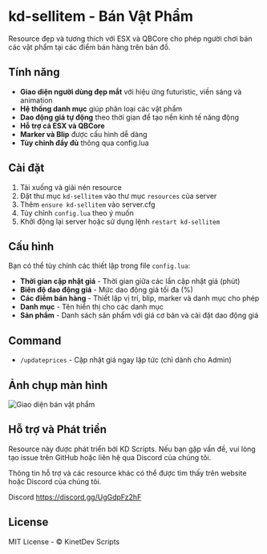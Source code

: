 # kd-sellitem - Bán Vật Phẩm

Resource đẹp và tương thích với ESX và QBCore cho phép người chơi bán các vật phẩm tại các điểm bán hàng trên bản đồ.

## Tính năng

- **Giao diện người dùng đẹp mắt** với hiệu ứng futuristic, viền sáng và animation
- **Hệ thống danh mục** giúp phân loại các vật phẩm
- **Dao động giá tự động** theo thời gian để tạo nền kinh tế năng động
- **Hỗ trợ cả ESX và QBCore**
- **Marker và Blip** được cấu hình dễ dàng
- **Tùy chỉnh đầy đủ** thông qua config.lua

## Cài đặt

1. Tải xuống và giải nén resource
2. Đặt thư mục `kd-sellitem` vào thư mục `resources` của server
3. Thêm `ensure kd-sellitem` vào server.cfg
4. Tùy chỉnh `config.lua` theo ý muốn
5. Khởi động lại server hoặc sử dụng lệnh `restart kd-sellitem`

## Cấu hình

Bạn có thể tùy chỉnh các thiết lập trong file `config.lua`:

- **Thời gian cập nhật giá** - Thời gian giữa các lần cập nhật giá (phút)
- **Biên độ dao động giá** - Mức dao động giá tối đa (%)
- **Các điểm bán hàng** - Thiết lập vị trí, blip, marker và danh mục cho phép
- **Danh mục** - Tên hiển thị cho các danh mục
- **Sản phẩm** - Danh sách sản phẩm với giá cơ bản và cài đặt dao động giá

## Command

- `/updateprices` - Cập nhật giá ngay lập tức (chỉ dành cho Admin)

## Ảnh chụp màn hình

![Giao diện bán vật phẩm](https://media.discordapp.net/attachments/1352180436381601872/1365200615734644827/image.png?ex=68793566&is=6877e3e6&hm=0ab7ba0990593ef8711d819d804d0945a6a0f501be5e6127799a4e240dd45745&=&format=webp&quality=lossless&width=1522&height=856)

## Hỗ trợ và Phát triển

Resource này được phát triển bởi KD Scripts. Nếu bạn gặp vấn đề, vui lòng tạo issue trên GitHub hoặc liên hệ qua Discord của chúng tôi.

Thông tin hỗ trợ và các resource khác có thể được tìm thấy trên website hoặc Discord của chúng tôi.

Discord https://discord.gg/UgGdpFz2hF

## License

MIT License - © KinetDev Scripts 
